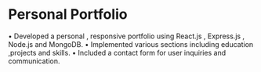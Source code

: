# Personal Portfolio
• Developed a personal , responsive portfolio using React.js , Express.js , Node.js and MongoDB. 
• Implemented various sections including education ,projects and skills. 
• Included a contact form for user inquiries and communication.
